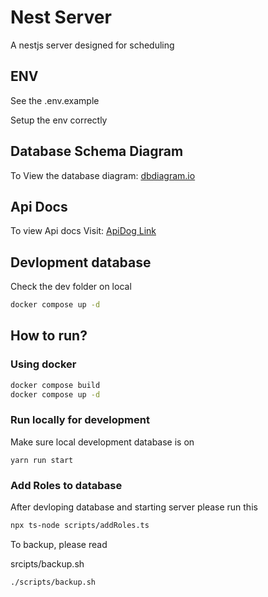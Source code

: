 # Nest Server

A nestjs server designed for scheduling

## ENV

See the .env.example

Setup the env correctly

## Database Schema Diagram

To View the database diagram: [dbdiagram.io](https://dbdocs.io/ssiddharthsutar/schedular)

## Api Docs

To view Api docs Visit: [ApiDog Link](https://c1jfsswjgp.apidog.io/)

## Devlopment database

Check the dev folder on local

```sh
docker compose up -d
```

## How to run?

### Using docker

```sh
docker compose build
docker compose up -d
```

### Run locally for development

Make sure local development database is on

```
yarn run start
```

### Add Roles to database

After devloping database and starting server please run this

```sh
npx ts-node scripts/addRoles.ts
```

To backup, please read

srcipts/backup.sh

```sh
./scripts/backup.sh
```

